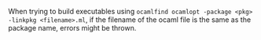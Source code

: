 When trying to build executables using `ocamlfind ocamlopt -package <pkg> -linkpkg <filename>.ml`,
if the filename of the ocaml file is the same as the package name, errors might be thrown.

